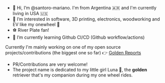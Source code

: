 - 👋 Hi, I’m @santoro-mariano. I'm from Argentina 🇦🇷 and I'm currently living in USA 🇺🇸
- 👀 I’m interested in software, 3D printing, electronics, woodworking and EV like my onewheel 🤙	
- ⚽ River Plate fan!
- 🌱 I’m currently learning Github CI/CD (Github workflow/actions)

Currently I'm mainly working on one of my open source projects/contributions (the biggest one so far) 👉 [Golden Reports](https://goldenreports.io/)
- PR/Contributions are very welcome!
- The project name is dedicated to my little girl Luna 🐶, the **golden** retriever that's my companion during my one wheel rides.

<!---
santoro-mariano/santoro-mariano is a ✨ special ✨ repository because its `README.md` (this file) appears on your GitHub profile.
You can click the Preview link to take a look at your changes.
--->
